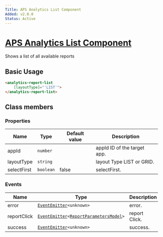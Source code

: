 ```yaml
---
Title: APS Analytics List Component
Added: v2.0.0
Status: Active
---
```


# [APS Analytics List Component](../../../lib/insights/src/lib/analytics-process/components/analytics-report-list.component.ts "Defined in analytics-report-list.component.ts")

Shows a list of all available reports

## Basic Usage

```html
<analytics-report-list
    [layoutType]="'LIST'">
</analytics-report-list>
```

## Class members

### Properties

| Name | Type | Default value | Description |
| ---- | ---- | ------------- | ----------- |
| appId | `number` |  | appId ID of the target app. |
| layoutType | `string` |  | layout Type LIST or GRID. |
| selectFirst | `boolean` | false | selectFirst. |

### Events

| Name | Type | Description |
| ---- | ---- | ----------- |
| error | [`EventEmitter`](https://angular.io/api/core/EventEmitter)`<unknown>` | error. |
| reportClick | [`EventEmitter`](https://angular.io/api/core/EventEmitter)`<`[`ReportParametersModel`](../../../lib/insights/src/lib/diagram/models/report/report-parameters.model.ts)`>` | report Click. |
| success | [`EventEmitter`](https://angular.io/api/core/EventEmitter)`<unknown>` | success. |
